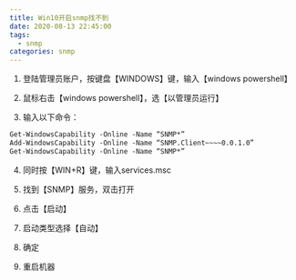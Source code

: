 ```yaml
---
title: Win10开启snmp找不到
date: 2020-08-13 22:45:00
tags: 
  - snmp
categories: snmp
---
```



1. 登陆管理员账户，按键盘【WINDOWS】键，输入【windows powershell】

2. 鼠标右击【windows powershell】，选【以管理员运行】

3. 输入以下命令：

```tex
Get-WindowsCapability -Online -Name “SNMP*”
Add-WindowsCapability -Online -Name “SNMP.Client~~~~0.0.1.0”
Get-WindowsCapability -Online -Name “SNMP*”
```

4. 同时按【WIN+R】键，输入services.msc

5. 找到【SNMP】服务，双击打开

6.  点击【启动】
7. 启动类型选择【自动】
8. 确定
9. 重启机器